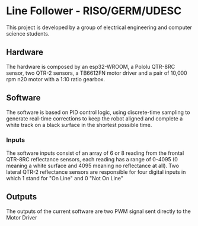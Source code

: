 # Line Follower - RISO/GERM/UDESC

This project is developed by a group of electrical engineering and computer science students. 

## Hardware
The hardware is composed by an esp32-WROOM, a Pololu QTR-8RC sensor, two QTR-2 sensors, a TB6612FN motor driver and a pair of 10,000 rpm n20 motor with a 1:10 ratio gearbox.

## Software
The software is based on PID control logic, using discrete-time sampling to generate real-time corrections to keep the robot aligned and complete a white track on a black surface in the shortest possible time.

### Inputs
The software inputs consist of an array of 6 or 8 reading from the frontal QTR-8RC reflectance sensors, each reading has a range of 0-4095 (0 meaning a white surface and 4095 meaning no reflectance at all).
Two lateral QTR-2 reflectance sensors are responsible for four digital inputs in which 1 stand for "On Line" and 0 "Not On Line"

## Outputs
The outputs of the current software are two PWM signal sent directly to the Motor Driver
